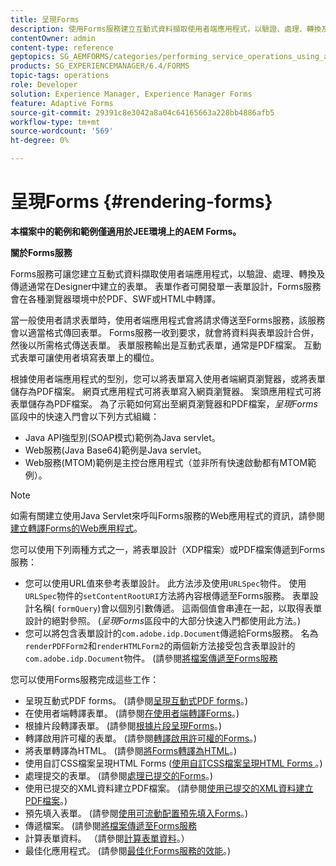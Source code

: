 ```yaml
---
title: 呈現Forms
description: 使用Forms服務建立互動式資料擷取使用者端應用程式，以驗證、處理、轉換及傳遞通常在Designer中建立的表單。 表單作者可開發單一表單設計，Forms服務會在各種瀏覽器環境中於PDF、SWF或HTML中轉譯。
contentOwner: admin
content-type: reference
geptopics: SG_AEMFORMS/categories/performing_service_operations_using_apis
products: SG_EXPERIENCEMANAGER/6.4/FORMS
topic-tags: operations
role: Developer
solution: Experience Manager, Experience Manager Forms
feature: Adaptive Forms
source-git-commit: 29391c8e3042a8a04c64165663a228bb4886afb5
workflow-type: tm+mt
source-wordcount: '569'
ht-degree: 0%

---
```


# 呈現Forms {#rendering-forms}

**本檔案中的範例和範例僅適用於JEE環境上的AEM Forms。**

**關於Forms服務**

Forms服務可讓您建立互動式資料擷取使用者端應用程式，以驗證、處理、轉換及傳遞通常在Designer中建立的表單。 表單作者可開發單一表單設計，Forms服務會在各種瀏覽器環境中於PDF、SWF或HTML中轉譯。

當一般使用者請求表單時，使用者端應用程式會將請求傳送至Forms服務，該服務會以適當格式傳回表單。 Forms服務一收到要求，就會將資料與表單設計合併，然後以所需格式傳送表單。 表單服務輸出是互動式表單，通常是PDF檔案。 互動式表單可讓使用者填寫表單上的欄位。

根據使用者端應用程式的型別，您可以將表單寫入使用者端網頁瀏覽器，或將表單儲存為PDF檔案。 網頁式應用程式可將表單寫入網頁瀏覽器。 案頭應用程式可將表單儲存為PDF檔案。 為了示範如何寫出至網頁瀏覽器和PDF檔案，*呈現Forms*&#x200B;區段中的快速入門會以下列方式組織：

* Java API強型別(SOAP模式)範例為Java servlet。
* Web服務(Java Base64)範例是Java servlet。
* Web服務(MTOM)範例是主控台應用程式（並非所有快速啟動都有MTOM範例）。

>[!NOTE]
>
>如需有關建立使用Java Servlet來呼叫Forms服務的Web應用程式的資訊，請參閱[建立轉譯Forms的Web應用程式](/help/forms/developing/creating-web-applications-renders-forms.md)。

您可以使用下列兩種方式之一，將表單設計（XDP檔案）或PDF檔案傳遞到Forms服務：

* 您可以使用URL值來參考表單設計。 此方法涉及使用`URLSpec`物件。 使用`URLSpec`物件的`setContentRootURI`方法將內容根傳遞至Forms服務。 表單設計名稱( `formQuery`)會以個別引數傳遞。 這兩個值會串連在一起，以取得表單設計的絕對參照。 (*呈現Forms*&#x200B;區段中的大部分快速入門都使用此方法。)
* 您可以將包含表單設計的`com.adobe.idp.Document`傳遞給Forms服務。 名為`renderPDFForm2`和`renderHTMLForm2`的兩個新方法接受包含表單設計的`com.adobe.idp.Document`物件。 (請參閱[將檔案傳遞至Forms服務](/help/forms/developing/passing-documents-forms-service.md)

您可以使用Forms服務完成這些工作：

* 呈現互動式PDF forms。 (請參閱[呈現互動式PDF forms](/help/forms/developing/rendering-interactive-pdf-forms.md)。)
* 在使用者端轉譯表單。 (請參閱[在使用者端轉譯Forms](/help/forms/developing/rendering-forms-client.md)。)
* 根據片段轉譯表單。 (請參閱[根據片段呈現Forms](/help/forms/developing/rendering-forms-based-fragments.md)。)
* 轉譯啟用許可權的表單。 (請參閱[轉譯啟用許可權的Forms](/help/forms/developing/rendering-rights-enabled-forms.md)。)
* 將表單轉譯為HTML。 (請參閱[將Forms轉譯為HTML](/help/forms/developing/rendering-forms-html.md)。)
* 使用自訂CSS檔案呈現HTML Forms ([使用自訂CSS檔案呈現HTML Forms ](/help/forms/developing/rendering-html-forms-using-custom.md)。)
* 處理提交的表單。 (請參閱[處理已提交的Forms](/help/forms/developing/handling-submitted-forms.md)。)
* 使用已提交的XML資料建立PDF檔案。 (請參閱[使用已提交的XML資料建立PDF檔案](/help/forms/developing/creating-pdf-documents-submitted-xml.md)。)
* 預先填入表單。 (請參閱[使用可流動配置預先填入Forms](/help/forms/developing/prepopulating-forms-flowable-layouts.md)。)
* 傳遞檔案。 (請參閱[將檔案傳遞至Forms服務](/help/forms/developing/passing-documents-forms-service.md)
* 計算表單資料。 （請參閱[計算表單資料](/help/forms/developing/calculating-form-data.md)。）
* 最佳化應用程式。 (請參閱[最佳化Forms服務的效能](/help/forms/developing/optimizing-performance-forms-service.md)。)
